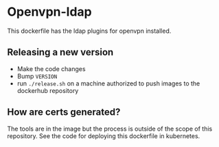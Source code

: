 # Openvpn-ldap

This dockerfile has the ldap plugins for openvpn installed.

## Releasing a new version

* Make the code changes
* Bump `VERSION`
* run `./release.sh` on a machine authorized to push images to the dockerhub repository

## How are certs generated?

The tools are in the image but the process is outside of the scope of this repository. See the code for deploying this dockerfile in kubernetes.
